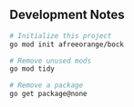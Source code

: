 ## Development Notes

```bash
# Initialize this project
go mod init afreeorange/bock

# Remove unused mods
go mod tidy

# Remove a package
go get package@none
```
